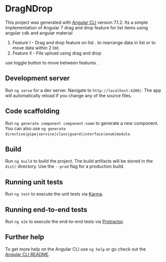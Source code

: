 # DragNDrop

This project was generated with [Angular CLI](https://github.com/angular/angular-cli) version 7.1.2. Its a simple implementation of Angular 7 drag and drop feature for list items using angular cdk and angular material 

1. Feature I - Drag and drop feature on list . to rearrange data in list or to move data within 2 list.
2. Feature II - File upload using drag and drop 
 
 use toggle button to move between features . 
 

## Development server

Run `ng serve` for a dev server. Navigate to `http://localhost:4200/`. The app will automatically reload if you change any of the source files.

## Code scaffolding

Run `ng generate component component-name` to generate a new component. You can also use `ng generate directive|pipe|service|class|guard|interface|enum|module`.

## Build

Run `ng build` to build the project. The build artifacts will be stored in the `dist/` directory. Use the `--prod` flag for a production build.

## Running unit tests

Run `ng test` to execute the unit tests via [Karma](https://karma-runner.github.io).

## Running end-to-end tests

Run `ng e2e` to execute the end-to-end tests via [Protractor](http://www.protractortest.org/).

## Further help

To get more help on the Angular CLI use `ng help` or go check out the [Angular CLI README](https://github.com/angular/angular-cli/blob/master/README.md).

